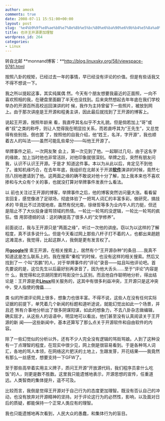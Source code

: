 ```yaml
---
author: amosk
comments: true
date: 2008-07-11 15:51:00+00:00
layout: post
slug: '%e4%b9%9f%e8%ae%b8%e7%8e%8b%e5%bc%80%e6%ba%90%e6%9b%b4%e5%8a%a0%e7%90%86%e6%99%ba'
title: 也许王开源更加理智
wordpress_id: 264
categories:
- Linux
---
```


转自北邮 **monnand博客：**http://blog.linuxsky.org/58/viewspace-9781.html

按照八卦的规矩，已经过去一年的事情，早已经没有评论的价值。但是有些话我又不得不想说一下。

我之所以提起这事，其实纯属偶 然。今天有个朋友想要我最近的正面照，一向不喜欢照相的我，在硬盘里面翻了半天也没找到。后来突然想起去年年底在我们学校举办的开源百所高校巡回演讲的时 候，我作为主持曾留下一些照片，被放到网上。由于那次讲座是王开源和程勇主讲，因此最后就找到了王开源的博客上。

说起王开源，按照年龄来 看，我直呼其名似乎不太礼貌。但是倘若加上“哥”或者“叔”之类的称呼，则让人觉得我在明显拉关系，而若直呼其为“王先生”，又总觉得有些别扭。倒也罢 了，按照他的自我介绍，他“姓王，名洋，字开源”，我也顺着古人的叫法——虽然可能乱些辈分——叫他王开源了。

举牌事件之前，一次网友聚 会上，第一次见到了他。一起聊过几句，由于这名字的缘故，加上当时他也非常活跃，对他印象就很深刻。举牌之后，突然有朋友问我，认识不认识王开源。于是才 知道这件事。本以为从此以后，肯定见不到他了。谁知机缘巧合，在去年年底，我组织在北邮关于开源[**软件**](;)演讲的时候，竟然七拐八拐地邀请到了他。这两面之缘的确不敢说对他十分了解，加上我本来也不喜欢掺和与大众有个关的事，也就没打算对举牌事件发表什么看法。

以 前也关注过王开源的博客，举牌事件之后，他的博客突然访问量大涨。看看留言回复，感觉像进了足球场，彻底体验了一把骂人词汇的丰富多彩。做研究，搞技术的 毕竟比不过流氓地痞，虽然有倪光南，徐继哲等多为业内牛人的力挺，但还是阻止不了大伙投身谩骂领域的热情。一轮比一轮骂的没逻辑，一轮比一轮骂的疯狂。借 用郭德纲的话：这的确提高了很多人的“文学修养”。

前面说过，我与王开源只是“两面之缘”，听过一次他的讲座。窃以为以这样的了解程度，真不该多说什么。但是今天看过网上那些八杆子打不着的人，也都出来趟趟这滩混水，我觉得，比起这群人，我倒是更有发言权了。

用[**google**](;)搜 索王开源，在相关搜索上，居然有个“王开源杂种”的条目……我真不知道这是怎么联系上的。我在搜索“秦桧”的时候，也没有这样的相关搜索。然后又找到了一 个叫“苏鹏”的人，对于举牌事件的“评论”录音——姑且叫他评论吧。首先要说的是，这位先生以后最好别再录音了，因为他大舌头……至于“评论”内容是什 么，我觉得和北京胡同里的骂街没什么区别。而且他自作聪明地分析，得出结论是：王开源是卖[**Linux**](;)相关服务的，这其中有很多利益冲突，王开源只是这冲突中，受人指使的傀儡……

类 似的所谓评论网上很多，想象力也很丰富。不得不说，这些人在没有任何实际证据的前提下，单凭着几个新闻的标题和道听途说，就能幻觉出如此一个场景，并且还 煞有介事地分析出了很多阴谋阳谋，如此的想象力，不去八卦杂志做编辑，确实屈才。从这些人的话语中，明显地可以看出，他们甚至没有认真阅读关于王开源的新 闻——这些新闻中，基本还算写了那么点关于开源软件和自由软件的内容。

除了一些幻觉似的分析以外，还有不少人完全没有逻辑的骂街骂娘。人到了这种没有一丁点理智的程度，在现实中很少见，网上倒是很容易看到。于是各种骂人词汇，各地的骂人本领，在网络这片肥沃的土地上，生跟发芽，开花结果——我竟然有那么一丝感觉，想要支持一下GFW了。

至于那些高举着实用主义牌子，质问王开源“开放源代码，我们程序员拿什么吃饭”的人，则更是数不胜数。这里我只能遗憾地表示，开源思想的宣传，任重道远。人类智商的集体提升，遥不可及。

比较而言，我倒是觉得王开源对于自己行为的态度更加理智。既没有否认自己的冲动，也没有放弃对开源精神的坚持。对于评论这行为的必然性，影响，以及面对日后的质疑，都能保持一个正常人类应有的理智。

我也只能遗憾地再次看到，人民大众的愚蠢，和集体行为的盲目。
